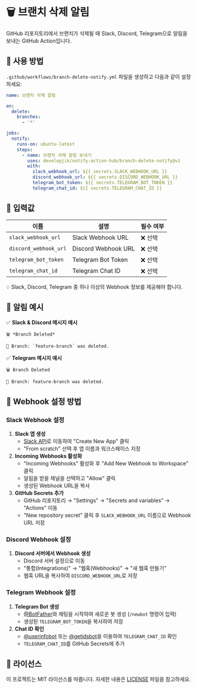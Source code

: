 # 🗑️ 브랜치 삭제 알림

GitHub 리포지토리에서 브랜치가 삭제될 때 Slack, Discord, Telegram으로 알림을 보내는 GitHub Action입니다.

## 🚀 사용 방법

`.github/workflows/branch-delete-notify.yml` 파일을 생성하고 다음과 같이 설정하세요:

```yaml
name: 브랜치 삭제 알림

on:
  delete:
    branches:
      - '*'

jobs:
  notify:
    runs-on: ubuntu-latest
    steps:
      - name: 브랜치 삭제 알림 보내기
        uses: developjik/notify-action-hub/branch-delete-notify@v1
        with:
          slack_webhook_url: ${{ secrets.SLACK_WEBHOOK_URL }}
          discord_webhook_url: ${{ secrets.DISCORD_WEBHOOK_URL }}
          telegram_bot_token: ${{ secrets.TELEGRAM_BOT_TOKEN }}
          telegram_chat_id: ${{ secrets.TELEGRAM_CHAT_ID }}
```

## 🔧 입력값

| 이름                  | 설명                | 필수 여부 |
| --------------------- | ------------------- | --------- |
| `slack_webhook_url`   | Slack Webhook URL   | ❌ 선택   |
| `discord_webhook_url` | Discord Webhook URL | ❌ 선택   |
| `telegram_bot_token`  | Telegram Bot Token  | ❌ 선택   |
| `telegram_chat_id`    | Telegram Chat ID    | ❌ 선택   |

💡 Slack, Discord, Telegram 중 하나 이상의 Webhook 정보를 제공해야 합니다.

## 📩 알림 예시

✅ **Slack & Discord 메시지 예시**

```
🗑️ *Branch Deleted*

🔹 Branch: `feature-branch` was deleted.
```

✅ **Telegram 메시지 예시**

```
🗑️ Branch Deleted

🔹 Branch: feature-branch was deleted.
```

## 🔧 Webhook 설정 방법

### Slack Webhook 설정

1. **Slack 앱 생성**
   - [Slack API](https://api.slack.com/apps)로 이동하여 "Create New App" 클릭
   - "From scratch" 선택 후 앱 이름과 워크스페이스 지정
2. **Incoming Webhooks 활성화**
   - "Incoming Webhooks" 활성화 후 "Add New Webhook to Workspace" 클릭
   - 알림을 받을 채널을 선택하고 "Allow" 클릭
   - 생성된 Webhook URL을 복사
3. **GitHub Secrets 추가**
   - GitHub 리포지토리 → "Settings" → "Secrets and variables" → "Actions" 이동
   - "New repository secret" 클릭 후 `SLACK_WEBHOOK_URL` 이름으로 Webhook URL 저장

### Discord Webhook 설정

1. **Discord 서버에서 Webhook 생성**
   - Discord 서버 설정으로 이동
   - "통합(Integrations)" → "웹훅(Webhooks)" → "새 웹훅 만들기"
   - 웹훅 URL을 복사하여 `DISCORD_WEBHOOK_URL`로 저장

### Telegram Webhook 설정

1. **Telegram Bot 생성**
   - [@BotFather](https://t.me/BotFather)와 채팅을 시작하여 새로운 봇 생성 (`/newbot` 명령어 입력)
   - 생성된 `TELEGRAM_BOT_TOKEN`을 복사하여 저장
2. **Chat ID 확인**
   - [@userinfobot](https://t.me/userinfobot) 또는 [@getidsbot](https://t.me/getidsbot)을 이용하여 `TELEGRAM_CHAT_ID` 확인
   - `TELEGRAM_CHAT_ID`를 GitHub Secrets에 추가

## 📜 라이선스

이 프로젝트는 MIT 라이선스를 따릅니다. 자세한 내용은 [LICENSE](LICENSE) 파일을 참고하세요.

